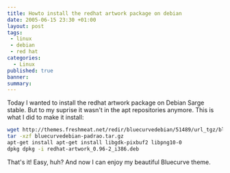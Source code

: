 ```yaml
---
title: Howto install the redhat artwork package on debian
date: 2005-06-15 23:30 +01:00
layout: post
tags:
 - linux
 - debian
 - red hat
categories:
  - Linux
published: true
banner: 
summary:
---
```

Today I wanted to install the redhat artwork package on Debian Sarge stable. But to my suprise it wasn't in the apt repositories anymore. This is what I did to make it install:

``` bash
wget http://themes.freshmeat.net/redir/bluecurvedebian/51489/url_tgz/bluecurvedebian-padrao.tar.gz
tar -xzf bluecurvedebian-padrao.tar.gz
apt-get install apt-get install libgdk-pixbuf2 libpng10-0
dpkg dpkg -i redhat-artwork_0.96-2_i386.deb
```

That's it! Easy, huh? And now I can enjoy my beautiful Bluecurve theme.
